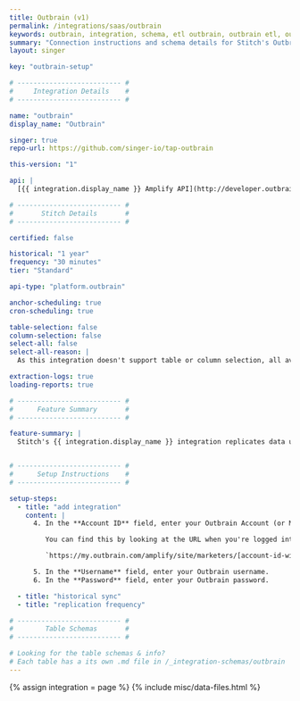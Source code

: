 ```yaml
---
title: Outbrain (v1)
permalink: /integrations/saas/outbrain
keywords: outbrain, integration, schema, etl outbrain, outbrain etl, outbrain schema
summary: "Connection instructions and schema details for Stitch's Outbrain integration."
layout: singer

key: "outbrain-setup"

# -------------------------- #
#     Integration Details    #
# -------------------------- #

name: "outbrain"
display_name: "Outbrain"

singer: true
repo-url: https://github.com/singer-io/tap-outbrain

this-version: "1"

api: |
  [{{ integration.display_name }} Amplify API](http://developer.outbrain.com/home-page/amplify-api/){:target="new"}

# -------------------------- #
#       Stitch Details       #
# -------------------------- #

certified: false

historical: "1 year"
frequency: "30 minutes"
tier: "Standard"

api-type: "platform.outbrain"

anchor-scheduling: true
cron-scheduling: true

table-selection: false
column-selection: false
select-all: false
select-all-reason: |
  As this integration doesn't support table or column selection, all available tables and columns are automatically replicated.

extraction-logs: true
loading-reports: true

# -------------------------- #
#      Feature Summary       #
# -------------------------- #

feature-summary: |
  Stitch's {{ integration.display_name }} integration replicates data using the {{ integration.api | flatify | strip }}. Refer to the [Schema](#schema) section for a list of objects available for replication.


# -------------------------- #
#      Setup Instructions    #
# -------------------------- #

setup-steps:
  - title: "add integration"
    content: |
      4. In the **Account ID** field, enter your Outbrain Account (or Marketer) ID. 

         You can find this by looking at the URL when you're logged into your Outbrain account. The Account ID looks something like this: `0f4b02153ee75f3c9dc4fc128ab041962` and is located between `marketers` and `campaigns`, if you're looking at the Overview dashboard:

         `https://my.outbrain.com/amplify/site/marketers/[account-id-will-be-here]/campaigns/overview`

      5. In the **Username** field, enter your Outbrain username.
      6. In the **Password** field, enter your Outbrain password.

  - title: "historical sync"
  - title: "replication frequency"

# -------------------------- #
#        Table Schemas       #
# -------------------------- #

# Looking for the table schemas & info?
# Each table has a its own .md file in /_integration-schemas/outbrain
---
```

{% assign integration = page %}
{% include misc/data-files.html %}